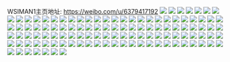 WSIMAN1主页地址: https://weibo.com/u/6379417192 
![](https://wx4.sinaimg.cn/mw2000/006XJnPGly1h9jisew4stj30u014044p.jpg) 
![](https://wx4.sinaimg.cn/mw2000/006XJnPGly1h9jiqq73zbj30u014047y.jpg) 
![](https://wx4.sinaimg.cn/mw2000/006XJnPGly1h9jiqqm9woj31400u0n4a.jpg) 
![](https://wx4.sinaimg.cn/mw2000/006XJnPGly1h9jiqxe8crj31sy0u0dml.jpg) 
![](https://wx4.sinaimg.cn/mw2000/006XJnPGly1h9jiqr3pddj30u0140dnb.jpg) 
![](https://wx4.sinaimg.cn/mw2000/006XJnPGly1h9jiqrlt75j30u0140guq.jpg) 
![](https://wx4.sinaimg.cn/mw2000/006XJnPGly1h99gqt0np3j30u0140k0d.jpg) 
![](https://wx4.sinaimg.cn/mw2000/006XJnPGly1h99gqtxcufj30u014010n.jpg) 
![](https://wx4.sinaimg.cn/mw2000/006XJnPGly1h99gqrvch7j30u0140tgr.jpg) 
![](https://wx4.sinaimg.cn/mw2000/006XJnPGly1h99gqs5b4nj30u014011f.jpg) 
![](https://wx4.sinaimg.cn/mw2000/006XJnPGly1h99gqtmr0kj30u01407db.jpg) 
![](https://wx4.sinaimg.cn/mw2000/006XJnPGly1h99gqrn3taj30u0140doi.jpg) 
![](https://wx4.sinaimg.cn/mw2000/006XJnPGly1h99gqtc033j30u01407cw.jpg) 
![](https://wx4.sinaimg.cn/mw2000/006XJnPGly1h99gquhxxjj30u0140thj.jpg) 
![](https://wx4.sinaimg.cn/mw2000/006XJnPGly1h99gqu5u6bj30u0140dnw.jpg) 
![](https://wx4.sinaimg.cn/mw2000/006XJnPGly1h5p5y0wfuxj30u014047q.jpg) 
![](https://wx4.sinaimg.cn/mw2000/006XJnPGly1h5p5y1ys9ej30u0140gx2.jpg) 
![](https://wx4.sinaimg.cn/mw2000/006XJnPGly1h5p5y1feg6j30u01407dw.jpg) 
![](https://wx4.sinaimg.cn/mw2000/006XJnPGly1h5p5y3et1oj30u0140ai3.jpg) 
![](https://wx4.sinaimg.cn/mw2000/006XJnPGly1h5j6xav4e5j30u0140n6k.jpg) 
![](https://wx4.sinaimg.cn/mw2000/006XJnPGly1h5j6x9zvstj30u0149n2v.jpg) 
![](https://wx4.sinaimg.cn/mw2000/006XJnPGly1h5j6xbcfbjj30u0140qc1.jpg) 
![](https://wx4.sinaimg.cn/mw2000/006XJnPGly1h5j6xaeyh2j30u0139don.jpg) 
![](https://wx4.sinaimg.cn/mw2000/006XJnPGly1h5j6xan2guj30u012cjzt.jpg) 
![](https://wx4.sinaimg.cn/mw2000/006XJnPGly1h5j6xa6prej30u0133gu8.jpg) 
![](https://wx4.sinaimg.cn/mw2000/006XJnPGly1h5j6xb3jnpj30u0140dpa.jpg) 
![](https://wx4.sinaimg.cn/mw2000/006XJnPGly1h5j6xbjs8tj31400u044m.jpg) 
![](https://wx4.sinaimg.cn/mw2000/006XJnPGly1h5j6xbs0xcj30u0140n2s.jpg) 
![](https://wx4.sinaimg.cn/mw2000/006XJnPGly1h5h6t20rcfj30u013pjxt.jpg) 
![](https://wx4.sinaimg.cn/mw2000/006XJnPGly1h5gh4mnjcij30u0164wn8.jpg) 
![](https://wx4.sinaimg.cn/mw2000/006XJnPGly1h5gh4mduvoj30u01407aq.jpg) 
![](https://wx4.sinaimg.cn/mw2000/006XJnPGly1h5gh4mx2ovj30u0140tem.jpg) 
![](https://wx4.sinaimg.cn/mw2000/006XJnPGly1h4v2rjw740j30u011mtfx.jpg) 
![](https://wx4.sinaimg.cn/mw2000/006XJnPGly1h4v2rk9f9fj30u0143jyt.jpg) 
![](https://wx4.sinaimg.cn/mw2000/006XJnPGly1h4v2rkn3hjj30u0140jz3.jpg) 
![](https://wx4.sinaimg.cn/mw2000/006XJnPGly1h4v2rjkslyj30u013zaff.jpg) 
![](https://wx4.sinaimg.cn/mw2000/006XJnPGly1h4pcnh35jdj30u0130n4s.jpg) 
![](https://wx4.sinaimg.cn/mw2000/006XJnPGly1h4pcnhjk31j30u012p47n.jpg) 
![](https://wx4.sinaimg.cn/mw2000/006XJnPGly1h4pcni03uwj30u0140qbc.jpg) 
![](https://wx4.sinaimg.cn/mw2000/006XJnPGly1h4pcng5tysj30u014w7cw.jpg) 
![](https://wx4.sinaimg.cn/mw2000/006XJnPGly1h4mio28jbpj30u0159qgw.jpg) 
![](https://wx4.sinaimg.cn/mw2000/006XJnPGly1h4mio385o2j30u01404c0.jpg) 
![](https://wx4.sinaimg.cn/mw2000/006XJnPGly1h4mio49b4uj30u0140akj.jpg) 
![](https://wx4.sinaimg.cn/mw2000/006XJnPGly1h4mio4u9cej30u0140qc5.jpg) 
![](https://wx4.sinaimg.cn/mw2000/006XJnPGly1h4mio3k71ij30u0140gsy.jpg) 
![](https://wx4.sinaimg.cn/mw2000/006XJnPGly1h4mio5gndzj30u0140n20.jpg) 
![](https://wx4.sinaimg.cn/mw2000/006XJnPGly1h4mio551w6j30u014otj2.jpg) 
![](https://wx4.sinaimg.cn/mw2000/006XJnPGly1h36iormclrj31o02804qp.jpg) 
![](https://wx4.sinaimg.cn/mw2000/006XJnPGly1h3051fiueuj32801o01kx.jpg) 
![](https://wx4.sinaimg.cn/mw2000/006XJnPGly1h3051gemi2j32801o01kx.jpg) 
![](https://wx4.sinaimg.cn/mw2000/006XJnPGly1h3051ik60tj32801o0npd.jpg) 
![](https://wx4.sinaimg.cn/mw2000/006XJnPGly1h2xpayor99j31vy2beqv5.jpg) 
![](https://wx4.sinaimg.cn/mw2000/006XJnPGly1h2xpazrf4rj30k00tw79u.jpg) 
![](https://wx4.sinaimg.cn/mw2000/006XJnPGly1h2xpaxacamj31u82heqv5.jpg) 
![](https://wx4.sinaimg.cn/mw2000/006XJnPGly1h2xpb2xct8j31o0248npd.jpg) 
![](https://wx4.sinaimg.cn/mw2000/006XJnPGly1h2xpaw42egj33402c01ky.jpg) 
![](https://wx4.sinaimg.cn/mw2000/006XJnPGly1h2xpb5sdw6j31rs2d8qv5.jpg) 
![](https://wx4.sinaimg.cn/mw2000/006XJnPGly1h2xpb0vmvrj31qb2bkkjl.jpg) 
![](https://wx4.sinaimg.cn/mw2000/006XJnPGly1h2xpb1t5y5j31o02807wh.jpg) 
![](https://wx4.sinaimg.cn/mw2000/006XJnPGly1h2xpaubg8tj33402c0b2b.jpg) 
![](https://wx4.sinaimg.cn/mw2000/006XJnPGly1h23d0r0s4dj31ho1zku0x.jpg) 
![](https://wx4.sinaimg.cn/mw2000/006XJnPGly1h21y4kt43mj31ho2nc1kz.jpg) 
![](https://wx4.sinaimg.cn/mw2000/006XJnPGly1h21y3ffum3j31ho1z64qr.jpg) 
![](https://wx4.sinaimg.cn/mw2000/006XJnPGly1h21y3hkegwj31ho1ye1kz.jpg) 
![](https://wx4.sinaimg.cn/mw2000/006XJnPGly1h21y3jx7e5j31ho1zn1kz.jpg) 
![](https://wx4.sinaimg.cn/mw2000/006XJnPGly1h21y3m0u36j31ho1zq4qr.jpg) 
![](https://wx4.sinaimg.cn/mw2000/006XJnPGly1h214ilese2j31o02804qq.jpg) 
![](https://wx4.sinaimg.cn/mw2000/006XJnPGly1h214m3dfh5j31o0280hdu.jpg) 
![](https://wx4.sinaimg.cn/mw2000/006XJnPGly1h207pbserxj32cw24jnpe.jpg) 
![](https://wx4.sinaimg.cn/mw2000/006XJnPGly1h207pd75hgj31cz1zhhdt.jpg) 
![](https://wx4.sinaimg.cn/mw2000/006XJnPGly1h207dk4dyuj31o0280e81.jpg) 
![](https://wx4.sinaimg.cn/mw2000/006XJnPGly1h207dllvwqj31o0280npd.jpg) 
![](https://wx4.sinaimg.cn/mw2000/006XJnPGly1h1z3tcrptwj31ho1uqnpd.jpg) 
![](https://wx4.sinaimg.cn/mw2000/006XJnPGly1h1z3tdxk94j31ho1vinpd.jpg) 
![](https://wx4.sinaimg.cn/mw2000/006XJnPGly1h1z3tf93x7j31ho1tmqv5.jpg) 
![](https://wx4.sinaimg.cn/mw2000/006XJnPGly1h1xw0onx2yj32io1w0u0y.jpg) 
![](https://wx4.sinaimg.cn/mw2000/006XJnPGly1h1wrvepq11j31ww25z7wh.jpg) 
![](https://wx4.sinaimg.cn/mw2000/006XJnPGly1h1v2khq02nj31o0280b29.jpg) 
![](https://wx4.sinaimg.cn/mw2000/006XJnPGly1h1v2kisijsj31o0280b29.jpg) 
![](https://wx4.sinaimg.cn/mw2000/006XJnPGly1h1v2kjre8kj31o026ce81.jpg) 
![](https://wx4.sinaimg.cn/mw2000/006XJnPGly1h1v2kl0xhmj31o0280kjl.jpg) 
![](https://wx4.sinaimg.cn/mw2000/006XJnPGly1h1v2klq3srj30zk1bewqx.jpg) 
![](https://wx4.sinaimg.cn/mw2000/006XJnPGly1h1v2knfhm6j31o0280e81.jpg) 
![](https://wx4.sinaimg.cn/mw2000/006XJnPGly1h1v2kp23v9j31mk210b29.jpg) 
![](https://wx4.sinaimg.cn/mw2000/006XJnPGly1h1v2kq9ppmj31o0280e81.jpg) 
![](https://wx4.sinaimg.cn/mw2000/006XJnPGly1gyo0hx8628j31w22iqu0x.jpg) 
![](https://wx4.sinaimg.cn/mw2000/006XJnPGly1gyo0ia2kcjj31m024okjl.jpg) 
![](https://wx4.sinaimg.cn/mw2000/006XJnPGly1gyo0iexv9rj31ho1yphdt.jpg) 
![](https://wx4.sinaimg.cn/mw2000/006XJnPGly1gyo0i0892cj31w22iqnpe.jpg) 
![](https://wx4.sinaimg.cn/mw2000/006XJnPGly1gyo0i3abhzj31w22iqnpe.jpg) 
![](https://wx4.sinaimg.cn/mw2000/006XJnPGly1gyo0i6qdpyj31w22iqnpe.jpg) 
![](https://wx4.sinaimg.cn/mw2000/006XJnPGly1gv08aibdncj62bc334x6r02.jpg) 
![](https://wx4.sinaimg.cn/mw2000/006XJnPGly1gtoq5nd0a8j30k00suwi6.jpg) 
![](https://wx4.sinaimg.cn/mw2000/006XJnPGly1gtoq5lvj78j318g0k00z3.jpg) 
![](https://wx4.sinaimg.cn/mw2000/006XJnPGly1gtoq5n1qn0j318g0k0gsh.jpg) 
![](https://wx4.sinaimg.cn/mw2000/006XJnPGly1gtnh93iwk4j32c02owu0y.jpg) 
![](https://wx4.sinaimg.cn/mw2000/006XJnPGly1gtgmyqkhj1j30k00xsgs9.jpg) 
![](https://wx4.sinaimg.cn/mw2000/006XJnPGgy1gtgn2fv5sjj30k007774o.jpg) 
![](https://wx4.sinaimg.cn/mw2000/006XJnPGly1gtfj7olo7dj31ms22ie81.jpg) 
![](https://wx4.sinaimg.cn/mw2000/006XJnPGly1gtfj7rv2fcj31n626ae81.jpg) 
![](https://wx4.sinaimg.cn/mw2000/006XJnPGly1gtfj7q7yb2j31na26ge81.jpg) 
![](https://wx4.sinaimg.cn/mw2000/006XJnPGly1gtfj7tn30nj31o0280e81.jpg) 
![](https://wx4.sinaimg.cn/mw2000/006XJnPGly1gtfit8ac6xj31o02807wh.jpg) 
![](https://wx4.sinaimg.cn/mw2000/006XJnPGly1gtfit198rfj31o02804qp.jpg) 
![](https://wx4.sinaimg.cn/mw2000/006XJnPGly1gtfit63v2pj31o02807wh.jpg) 
![](https://wx4.sinaimg.cn/mw2000/006XJnPGly1gtfit2rh8yj31o02807wh.jpg) 
![](https://wx4.sinaimg.cn/mw2000/006XJnPGly1gtfit4bqz0j31o02804qp.jpg) 
![](https://wx4.sinaimg.cn/mw2000/006XJnPGly1gtfit9qx37j31o02804qp.jpg) 
![](https://wx4.sinaimg.cn/mw2000/006XJnPGly1gs2cnbho8mj315w1iae81.jpg) 
![](https://wx4.sinaimg.cn/mw2000/006XJnPGly1gs2cng9tlbj316o1kbe81.jpg) 
![](https://wx4.sinaimg.cn/mw2000/006XJnPGly1gs2cnkrluzj316o1ijb29.jpg) 
![](https://wx4.sinaimg.cn/mw2000/006XJnPGly1gs2cnp2qzej316o1jrb29.jpg) 
![](https://wx4.sinaimg.cn/mw2000/006XJnPGly1gs2cntcdc3j316o1kwnpd.jpg) 
![](https://wx4.sinaimg.cn/mw2000/006XJnPGly1gs2cnvwwlyj316o1g1hdt.jpg) 
